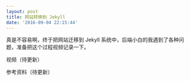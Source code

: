 ```yaml
---
layout: post
title: 网站转换到 Jekyll
date: '2016-09-04 22:15:44'
---
```


真是不容易啊，终于把网站迁移到 Jekyll 系统中，后端小白的我遇到了各种问题，准备把这个过程视频记录一下。

视频（待更新）

参考资料（待更新）

